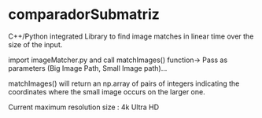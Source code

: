 # comparadorSubmatriz
C++/Python integrated Library to find image matches in linear time over the size of the input.

import imageMatcher.py and call matchImages() function-> Pass as parameters (Big Image Path, Small Image path)...

matchImages() will return an np.array of pairs of integers indicating the coordinates where the small image occurs on the larger one.

Current maximum resolution size : 4k Ultra HD